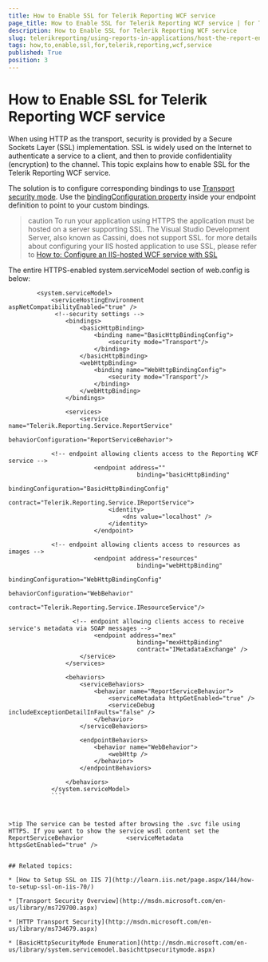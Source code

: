 ```yaml
---
title: How to Enable SSL for Telerik Reporting WCF service
page_title: How to Enable SSL for Telerik Reporting WCF service | for Telerik Reporting Documentation
description: How to Enable SSL for Telerik Reporting WCF service
slug: telerikreporting/using-reports-in-applications/host-the-report-engine-remotely/telerik-reporting-wcf-service/how-to-enable-ssl-for-telerik-reporting-wcf-service
tags: how,to,enable,ssl,for,telerik,reporting,wcf,service
published: True
position: 3
---
```


# How to Enable SSL for Telerik Reporting WCF service



When using HTTP as the transport, security is provided by a Secure Sockets Layer (SSL) implementation. SSL is widely used on the Internet to authenticate a service to a client, and then to provide confidentiality (encryption) to the channel. This topic explains how to enable SSL for the Telerik Reporting WCF service.

The solution is to configure corresponding bindings to use [Transport security mode](http://msdn.microsoft.com/en-us/library/ms729700(v=vs.110).aspx). Use the [bindingConfiguration property](http://msdn.microsoft.com/en-us/library/system.servicemodel.configuration.serviceendpointelement.bindingconfiguration.aspx) inside your endpoint definition to point to your custom bindings.
      

>caution To run your application using HTTPS the application must be hosted on a server supporting SSL. The Visual Studio Development Server, also known as Cassini, does not support SSL. for more details about configuring your IIS hosted application to use SSL, please refer to [How to: Configure an IIS-hosted WCF service with SSL](http://msdn.microsoft.com/en-us/library/hh556232(v=vs.110).aspx)


The entire HTTPS-enabled system.serviceModel section of web.config is below:
      

````
		<system.serviceModel>
		    <serviceHostingEnvironment aspNetCompatibilityEnabled="true" />
			 <!--security settings -->
				<bindings>
					<basicHttpBinding>
						<binding name="BasicHttpBindingConfig">
							<security mode="Transport"/>
						</binding>
					</basicHttpBinding>
					<webHttpBinding>
						<binding name="WebHttpBindingConfig">
							<security mode="Transport"/>
						</binding>
					</webHttpBinding>
				</bindings>
			 
				<services>
					<service name="Telerik.Reporting.Service.ReportService"
								behaviorConfiguration="ReportServiceBehavior">
			 
            <!-- endpoint allowing clients access to the Reporting WCF service -->
						<endpoint address=""
									binding="basicHttpBinding"
									bindingConfiguration="BasicHttpBindingConfig"
									contract="Telerik.Reporting.Service.IReportService">
							<identity>
								<dns value="localhost" />
							</identity>
						</endpoint>
			      
            <!-- endpoint allowing clients access to resources as images -->
						<endpoint address="resources"
									binding="webHttpBinding"
									bindingConfiguration="WebHttpBindingConfig"
									behaviorConfiguration="WebBehavior"
									contract="Telerik.Reporting.Service.IResourceService"/>
                  
			      <!-- endpoint allowing clients access to receive service's metadata via SOAP messages -->
						<endpoint address="mex"
									binding="mexHttpBinding"
									contract="IMetadataExchange" />
					</service>
				</services>
			 
				<behaviors>
					<serviceBehaviors>
						<behavior name="ReportServiceBehavior">
							<serviceMetadata httpGetEnabled="true" />
							<serviceDebug includeExceptionDetailInFaults="false" />
						</behavior>
					</serviceBehaviors>
			 
					<endpointBehaviors>
						<behavior name="WebBehavior">
							<webHttp />
						</behavior>
					</endpointBehaviors>
			 
				</behaviors>
			</system.serviceModel>
			````



>tip The service can be tested after browsing the .svc file using HTTPS. If you want to show the service wsdl content set the ReportServiceBehavior            <serviceMetadata httpsGetEnabled="true" />         	


## Related topics:

* [How to Setup SSL on IIS 7](http://learn.iis.net/page.aspx/144/how-to-setup-ssl-on-iis-70/)

* [Transport Security Overview](http://msdn.microsoft.com/en-us/library/ms729700.aspx)

* [HTTP Transport Security](http://msdn.microsoft.com/en-us/library/ms734679.aspx)

* [BasicHttpSecurityMode Enumeration](http://msdn.microsoft.com/en-us/library/system.servicemodel.basichttpsecuritymode.aspx)
